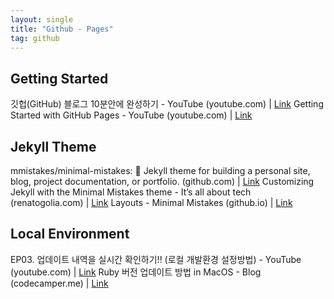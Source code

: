 ```yaml
---
layout: single
title: "Github - Pages"
tag: github
---
```


## Getting Started

깃헙(GitHub) 블로그 10분안에 완성하기 - YouTube (youtube.com) | [Link](https://www.youtube.com/watch?v=ACzFIAOsfpM)
Getting Started with GitHub Pages - YouTube (youtube.com) | [Link](https://www.youtube.com/watch?v=QyFcl_Fba-k)

## Jekyll Theme

mmistakes/minimal-mistakes: :triangular_ruler: Jekyll theme for building a personal site, blog, project documentation, or portfolio. (github.com) | [Link](https://github.com/mmistakes/minimal-mistakes)
Customizing Jekyll with the Minimal Mistakes theme - It’s all about tech (renatogolia.com) | [Link](https://renatogolia.com/2020/10/22/creating-this-blog-theme/)
Layouts - Minimal Mistakes (github.io) | [Link](https://mmistakes.github.io/minimal-mistakes/docs/layouts/)

## Local Environment

EP03. 업데이트 내역을 실시간 확인하기!! (로컬 개발환경 설정방법) - YouTube (youtube.com) | [Link](https://www.youtube.com/watch?v=0TeHUqSAb6Q)
Ruby 버전 업데이트 방법 in MacOS - Blog (codecamper.me) | [Link](https://codecamper.me/blog/122/)

